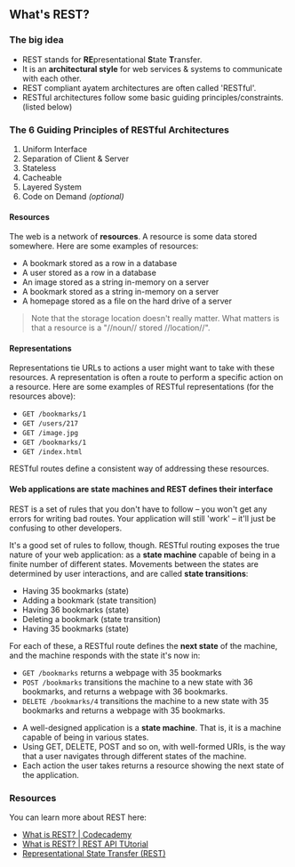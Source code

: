 ## What's REST?

### The big idea

- REST stands for **RE**presentational **S**tate **T**ransfer.
- It is an **architectural style** for web services & systems to communicate with each other. 
- REST compliant ayatem architectures are often called 'RESTful'.
- RESTful architectures follow some basic guiding principles/constraints. (listed below)

### The 6 Guiding Principles of RESTful Architectures

1. Uniform Interface
2. Separation of Client & Server
3. Stateless
4. Cacheable
5. Layered System
6. Code on Demand _(optional)_

#### Resources

The web is a network of **resources**. A resource is some data stored somewhere. Here are some examples of resources:

- A bookmark stored as a row in a database
- A user stored as a row in a database
- An image stored as a string in-memory on a server
- A bookmark stored as a string in-memory on a server
- A homepage stored as a file on the hard drive of a server

> Note that the storage location doesn't really matter. What matters is that a resource is a "//noun// stored //location//".

#### Representations

Representations tie URLs to actions a user might want to take with these resources. A representation is often a route to perform a specific action on a resource. Here are some examples of RESTful representations (for the resources above):

- `GET /bookmarks/1`
- `GET /users/217`
- `GET /image.jpg`
- `GET /bookmarks/1`
- `GET /index.html`

RESTful routes define a consistent way of addressing these resources.

#### Web applications are state machines and REST defines their interface

REST is a set of rules that you don't have to follow – you won't get any errors for writing bad routes. Your application will still 'work' – it'll just be confusing to other developers.

It's a good set of rules to follow, though. RESTful routing exposes the true nature of your web application: as a **state machine** capable of being in a finite number of different states. Movements between the states are determined by user interactions, and are called **state transitions**:

- Having 35 bookmarks (state)
- Adding a bookmark (state transition)
- Having 36 bookmarks (state)
- Deleting a bookmark (state transition)
- Having 35 bookmarks (state)

For each of these, a RESTful route defines the **next state** of the machine, and the machine responds with the state it's now in:

- `GET /bookmarks` returns a webpage with 35 bookmarks
- `POST /bookmarks` transitions the machine to a new state with 36 bookmarks, and returns a webpage with 36 bookmarks.
- `DELETE /bookmarks/4` transitions the machine to a new state with 35 bookmarks and returns a webpage with 35 bookmarks.

* A well-designed application is a **state machine**. That is, it is a machine capable of being in various states.
* Using GET, DELETE, POST and so on, with well-formed URIs, is the way that a user navigates through different states of the machine.
* Each action the user takes returns a resource showing the next state of the application.

### Resources

You can learn more about REST here:
- [What is REST? | Codecademy](https://www.codecademy.com/articles/what-is-rest)
- [What is REST? | REST API TUtorial](https://restfulapi.net)
- [Representational State Transfer (REST)](https://www.ics.uci.edu/~fielding/pubs/dissertation/rest_arch_style.htm)
